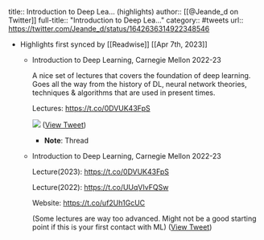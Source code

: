title:: Introduction to Deep Lea... (highlights)
author:: [[@Jeande_d on Twitter]]
full-title:: "Introduction to Deep Lea..."
category:: #tweets
url:: https://twitter.com/Jeande_d/status/1642636314922348546

- Highlights first synced by [[Readwise]] [[Apr 7th, 2023]]
	- Introduction to Deep Learning, Carnegie Mellon 2022-23
	  
	  A nice set of lectures that covers the foundation of deep learning. Goes all the way from the history of DL, neural network theories, techniques & algorithms that are used in present times.
	  
	  Lectures: https://t.co/0DVUK43FpS 
	  
	  ![](https://pbs.twimg.com/media/FsvRBYjaAAAEHnk.jpg) ([View Tweet](https://twitter.com/Jeande_d/status/1642636314922348546))
		- **Note**: Thread
	- Introduction to Deep Learning, Carnegie Mellon 2022-23
	  
	  Lecture(2023): https://t.co/0DVUK43FpS
	  
	  Lecture(2022): https://t.co/UUqVIvFQSw
	  
	  Website: https://t.co/uf2Uh1GcUC
	  
	  (Some lectures are way too advanced. Might not be a good starting point if this is your first contact with ML) ([View Tweet](https://twitter.com/Jeande_d/status/1642636317975789569))